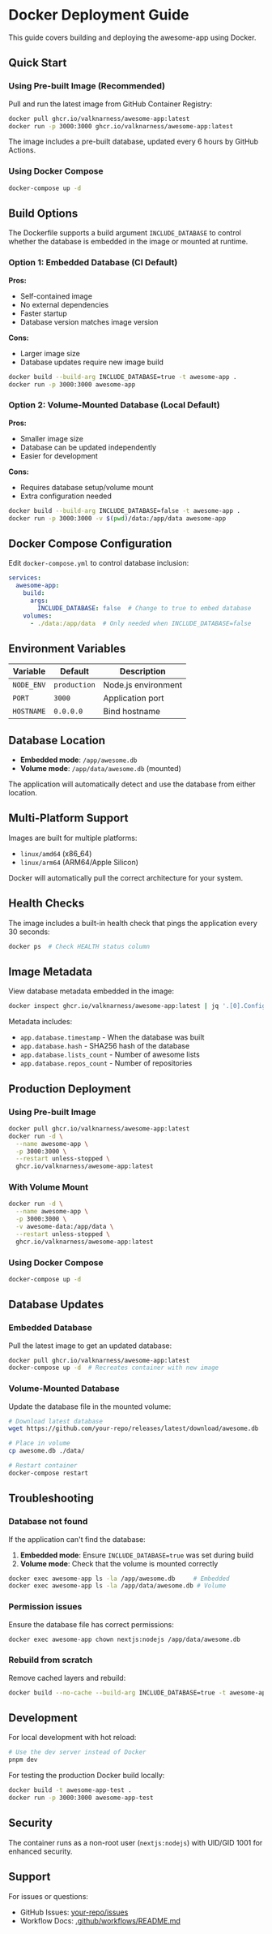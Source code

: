 # Docker Deployment Guide

This guide covers building and deploying the awesome-app using Docker.

## Quick Start

### Using Pre-built Image (Recommended)

Pull and run the latest image from GitHub Container Registry:

```bash
docker pull ghcr.io/valknarness/awesome-app:latest
docker run -p 3000:3000 ghcr.io/valknarness/awesome-app:latest
```

The image includes a pre-built database, updated every 6 hours by GitHub Actions.

### Using Docker Compose

```bash
docker-compose up -d
```

## Build Options

The Dockerfile supports a build argument `INCLUDE_DATABASE` to control whether the database is embedded in the image or mounted at runtime.

### Option 1: Embedded Database (CI Default)

**Pros:**
- Self-contained image
- No external dependencies
- Faster startup
- Database version matches image version

**Cons:**
- Larger image size
- Database updates require new image build

```bash
docker build --build-arg INCLUDE_DATABASE=true -t awesome-app .
docker run -p 3000:3000 awesome-app
```

### Option 2: Volume-Mounted Database (Local Default)

**Pros:**
- Smaller image size
- Database can be updated independently
- Easier for development

**Cons:**
- Requires database setup/volume mount
- Extra configuration needed

```bash
docker build --build-arg INCLUDE_DATABASE=false -t awesome-app .
docker run -p 3000:3000 -v $(pwd)/data:/app/data awesome-app
```

## Docker Compose Configuration

Edit `docker-compose.yml` to control database inclusion:

```yaml
services:
  awesome-app:
    build:
      args:
        INCLUDE_DATABASE: false  # Change to true to embed database
    volumes:
      - ./data:/app/data  # Only needed when INCLUDE_DATABASE=false
```

## Environment Variables

| Variable | Default | Description |
|----------|---------|-------------|
| `NODE_ENV` | `production` | Node.js environment |
| `PORT` | `3000` | Application port |
| `HOSTNAME` | `0.0.0.0` | Bind hostname |

## Database Location

- **Embedded mode**: `/app/awesome.db`
- **Volume mode**: `/app/data/awesome.db` (mounted)

The application will automatically detect and use the database from either location.

## Multi-Platform Support

Images are built for multiple platforms:
- `linux/amd64` (x86_64)
- `linux/arm64` (ARM64/Apple Silicon)

Docker will automatically pull the correct architecture for your system.

## Health Checks

The image includes a built-in health check that pings the application every 30 seconds:

```bash
docker ps  # Check HEALTH status column
```

## Image Metadata

View database metadata embedded in the image:

```bash
docker inspect ghcr.io/valknarness/awesome-app:latest | jq '.[0].Config.Labels'
```

Metadata includes:
- `app.database.timestamp` - When the database was built
- `app.database.hash` - SHA256 hash of the database
- `app.database.lists_count` - Number of awesome lists
- `app.database.repos_count` - Number of repositories

## Production Deployment

### Using Pre-built Image

```bash
docker pull ghcr.io/valknarness/awesome-app:latest
docker run -d \
  --name awesome-app \
  -p 3000:3000 \
  --restart unless-stopped \
  ghcr.io/valknarness/awesome-app:latest
```

### With Volume Mount

```bash
docker run -d \
  --name awesome-app \
  -p 3000:3000 \
  -v awesome-data:/app/data \
  --restart unless-stopped \
  ghcr.io/valknarness/awesome-app:latest
```

### Using Docker Compose

```bash
docker-compose up -d
```

## Database Updates

### Embedded Database

Pull the latest image to get an updated database:

```bash
docker pull ghcr.io/valknarness/awesome-app:latest
docker-compose up -d  # Recreates container with new image
```

### Volume-Mounted Database

Update the database file in the mounted volume:

```bash
# Download latest database
wget https://github.com/your-repo/releases/latest/download/awesome.db

# Place in volume
cp awesome.db ./data/

# Restart container
docker-compose restart
```

## Troubleshooting

### Database not found

If the application can't find the database:

1. **Embedded mode**: Ensure `INCLUDE_DATABASE=true` was set during build
2. **Volume mode**: Check that the volume is mounted correctly

```bash
docker exec awesome-app ls -la /app/awesome.db     # Embedded
docker exec awesome-app ls -la /app/data/awesome.db # Volume
```

### Permission issues

Ensure the database file has correct permissions:

```bash
docker exec awesome-app chown nextjs:nodejs /app/data/awesome.db
```

### Rebuild from scratch

Remove cached layers and rebuild:

```bash
docker build --no-cache --build-arg INCLUDE_DATABASE=true -t awesome-app .
```

## Development

For local development with hot reload:

```bash
# Use the dev server instead of Docker
pnpm dev
```

For testing the production Docker build locally:

```bash
docker build -t awesome-app-test .
docker run -p 3000:3000 awesome-app-test
```

## Security

The container runs as a non-root user (`nextjs:nodejs`) with UID/GID 1001 for enhanced security.

## Support

For issues or questions:
- GitHub Issues: [your-repo/issues](https://github.com/your-repo/issues)
- Workflow Docs: [.github/workflows/README.md](.github/workflows/README.md)
